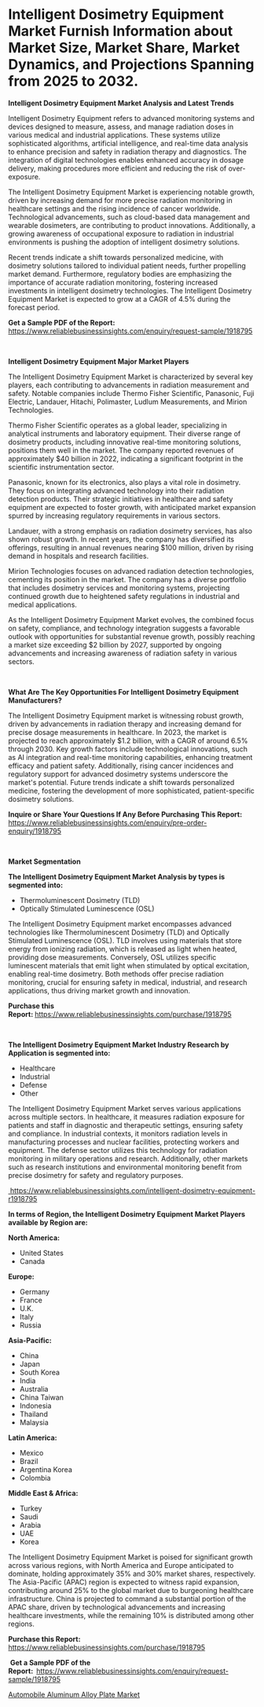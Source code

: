 <p><h1>Intelligent Dosimetry Equipment Market Furnish Information about Market Size, Market Share, Market Dynamics, and Projections Spanning from 2025 to 2032.</h1></p><p><strong>Intelligent Dosimetry Equipment Market Analysis and Latest Trends</strong></p>
<p><p>Intelligent Dosimetry Equipment refers to advanced monitoring systems and devices designed to measure, assess, and manage radiation doses in various medical and industrial applications. These systems utilize sophisticated algorithms, artificial intelligence, and real-time data analysis to enhance precision and safety in radiation therapy and diagnostics. The integration of digital technologies enables enhanced accuracy in dosage delivery, making procedures more efficient and reducing the risk of over-exposure.</p><p>The Intelligent Dosimetry Equipment Market is experiencing notable growth, driven by increasing demand for more precise radiation monitoring in healthcare settings and the rising incidence of cancer worldwide. Technological advancements, such as cloud-based data management and wearable dosimeters, are contributing to product innovations. Additionally, a growing awareness of occupational exposure to radiation in industrial environments is pushing the adoption of intelligent dosimetry solutions.</p><p>Recent trends indicate a shift towards personalized medicine, with dosimetry solutions tailored to individual patient needs, further propelling market demand. Furthermore, regulatory bodies are emphasizing the importance of accurate radiation monitoring, fostering increased investments in intelligent dosimetry technologies. The Intelligent Dosimetry Equipment Market is expected to grow at a CAGR of 4.5% during the forecast period.</p></p>
<p><strong>Get a Sample PDF of the Report:&nbsp;</strong> <a href="https://www.reliablebusinessinsights.com/enquiry/request-sample/1918795?utm_campaign=2269&utm_medium=2&utm_source=Github&utm_content=ia&utm_term=28032025&utm_id=intelligent-dosimetry-equipment">https://www.reliablebusinessinsights.com/enquiry/request-sample/1918795</a></p>
<p>&nbsp;</p>
<p><strong>Intelligent Dosimetry Equipment Major Market Players</strong></p>
<p><p>The Intelligent Dosimetry Equipment Market is characterized by several key players, each contributing to advancements in radiation measurement and safety. Notable companies include Thermo Fisher Scientific, Panasonic, Fuji Electric, Landauer, Hitachi, Polimaster, Ludlum Measurements, and Mirion Technologies.</p><p>Thermo Fisher Scientific operates as a global leader, specializing in analytical instruments and laboratory equipment. Their diverse range of dosimetry products, including innovative real-time monitoring solutions, positions them well in the market. The company reported revenues of approximately $40 billion in 2022, indicating a significant footprint in the scientific instrumentation sector.</p><p>Panasonic, known for its electronics, also plays a vital role in dosimetry. They focus on integrating advanced technology into their radiation detection products. Their strategic initiatives in healthcare and safety equipment are expected to foster growth, with anticipated market expansion spurred by increasing regulatory requirements in various sectors.</p><p>Landauer, with a strong emphasis on radiation dosimetry services, has also shown robust growth. In recent years, the company has diversified its offerings, resulting in annual revenues nearing $100 million, driven by rising demand in hospitals and research facilities.</p><p>Mirion Technologies focuses on advanced radiation detection technologies, cementing its position in the market. The company has a diverse portfolio that includes dosimetry services and monitoring systems, projecting continued growth due to heightened safety regulations in industrial and medical applications.</p><p>As the Intelligent Dosimetry Equipment Market evolves, the combined focus on safety, compliance, and technology integration suggests a favorable outlook with opportunities for substantial revenue growth, possibly reaching a market size exceeding $2 billion by 2027, supported by ongoing advancements and increasing awareness of radiation safety in various sectors.</p></p>
<p>&nbsp;</p>
<p><strong>What Are The Key Opportunities For Intelligent Dosimetry Equipment Manufacturers?</strong></p>
<p><p>The Intelligent Dosimetry Equipment market is witnessing robust growth, driven by advancements in radiation therapy and increasing demand for precise dosage measurements in healthcare. In 2023, the market is projected to reach approximately $1.2 billion, with a CAGR of around 6.5% through 2030. Key growth factors include technological innovations, such as AI integration and real-time monitoring capabilities, enhancing treatment efficacy and patient safety. Additionally, rising cancer incidences and regulatory support for advanced dosimetry systems underscore the market's potential. Future trends indicate a shift towards personalized medicine, fostering the development of more sophisticated, patient-specific dosimetry solutions.</p></p>
<p><strong>Inquire or Share Your Questions If Any Before Purchasing This Report:</strong> <a href="https://www.reliablebusinessinsights.com/enquiry/pre-order-enquiry/1918795?utm_campaign=2269&utm_medium=2&utm_source=Github&utm_content=ia&utm_term=28032025&utm_id=intelligent-dosimetry-equipment">https://www.reliablebusinessinsights.com/enquiry/pre-order-enquiry/1918795</a></p>
<p>&nbsp;</p>
<p><strong>Market Segmentation</strong></p>
<p><strong>The Intelligent Dosimetry Equipment Market Analysis by types is segmented into:</strong></p>
<p><ul><li>Thermoluminescent Dosimetry (TLD)</li><li>Optically Stimulated Luminescence (OSL)</li></ul></p>
<p><p>The Intelligent Dosimetry Equipment market encompasses advanced technologies like Thermoluminescent Dosimetry (TLD) and Optically Stimulated Luminescence (OSL). TLD involves using materials that store energy from ionizing radiation, which is released as light when heated, providing dose measurements. Conversely, OSL utilizes specific luminescent materials that emit light when stimulated by optical excitation, enabling real-time dosimetry. Both methods offer precise radiation monitoring, crucial for ensuring safety in medical, industrial, and research applications, thus driving market growth and innovation.</p></p>
<p><strong>Purchase this Report:&nbsp;</strong><a href="https://www.reliablebusinessinsights.com/purchase/1918795?utm_campaign=2269&utm_medium=2&utm_source=Github&utm_content=ia&utm_term=28032025&utm_id=intelligent-dosimetry-equipment">https://www.reliablebusinessinsights.com/purchase/1918795</a></p>
<p>&nbsp;</p>
<p><strong>The Intelligent Dosimetry Equipment Market Industry Research by Application is segmented into:</strong></p>
<p><ul><li>Healthcare</li><li>Industrial</li><li>Defense</li><li>Other</li></ul></p>
<p><p>The Intelligent Dosimetry Equipment Market serves various applications across multiple sectors. In healthcare, it measures radiation exposure for patients and staff in diagnostic and therapeutic settings, ensuring safety and compliance. In industrial contexts, it monitors radiation levels in manufacturing processes and nuclear facilities, protecting workers and equipment. The defense sector utilizes this technology for radiation monitoring in military operations and research. Additionally, other markets such as research institutions and environmental monitoring benefit from precise dosimetry for safety and regulatory purposes.</p></p>
<p><a href="https://www.reliablebusinessinsights.com/intelligent-dosimetry-equipment-r1918795?utm_campaign=2269&utm_medium=2&utm_source=Github&utm_content=ia&utm_term=28032025&utm_id=intelligent-dosimetry-equipment">&nbsp;https://www.reliablebusinessinsights.com/intelligent-dosimetry-equipment-r1918795</a></p>
<p><strong>In terms of Region, the Intelligent Dosimetry Equipment Market Players available by Region are:</strong></p>
<p>
    <p> <strong> North America: </strong>
        <ul>
            <li>United States</li>
            <li>Canada</li>
        </ul>
        </p> 
    <p> <strong> Europe: </strong>
        <ul>
            <li>Germany</li>
            <li>France</li>
            <li>U.K.</li>
            <li>Italy</li>
            <li>Russia</li>
        </ul>
        </p> 
    <p> <strong> Asia-Pacific: </strong>
        <ul>
            <li>China</li>
            <li>Japan</li>
            <li>South Korea</li>
            <li>India</li>
            <li>Australia</li>
            <li>China Taiwan</li>
            <li>Indonesia</li>
            <li>Thailand</li>
            <li>Malaysia</li>
        </ul>
        </p> 
    <p> <strong> Latin America: </strong>
        <ul>
            <li>Mexico</li>
            <li>Brazil</li>
            <li>Argentina Korea</li>
            <li>Colombia</li>
        </ul>
        </p> 
    <p> <strong> Middle East & Africa: </strong>
        <ul>
            <li>Turkey</li>
            <li>Saudi</li>
            <li>Arabia</li>
            <li>UAE</li>
            <li>Korea</li>
        </ul>
    </p>
    </p>
<p><p>The Intelligent Dosimetry Equipment Market is poised for significant growth across various regions, with North America and Europe anticipated to dominate, holding approximately 35% and 30% market shares, respectively. The Asia-Pacific (APAC) region is expected to witness rapid expansion, contributing around 25% to the global market due to burgeoning healthcare infrastructure. China is projected to command a substantial portion of the APAC share, driven by technological advancements and increasing healthcare investments, while the remaining 10% is distributed among other regions.</p></p>
<p><strong>Purchase this Report: </strong><a href="https://www.reliablebusinessinsights.com/purchase/1918795?utm_campaign=2269&utm_medium=2&utm_source=Github&utm_content=ia&utm_term=28032025&utm_id=intelligent-dosimetry-equipment">https://www.reliablebusinessinsights.com/purchase/1918795</a></p>
<p>&nbsp;<strong>Get a Sample PDF of the Report:&nbsp;&nbsp;</strong><a href="https://www.reliablebusinessinsights.com/enquiry/request-sample/1918795?utm_campaign=2269&utm_medium=2&utm_source=Github&utm_content=ia&utm_term=28032025&utm_id=intelligent-dosimetry-equipment">https://www.reliablebusinessinsights.com/enquiry/request-sample/1918795</a></p>
<p><strong></strong></p>
<p><p><a href="https://github.com/MonroeBullock54/Market-Research-Report-List-2/blob/main/automobile-aluminum-alloy-plate-market.md?utm_campaign=2269&utm_medium=2&utm_source=Github&utm_content=ia&utm_term=28032025&utm_id=intelligent-dosimetry-equipment">Automobile Aluminum Alloy Plate Market</a></p></p>